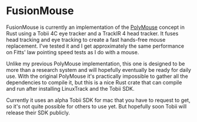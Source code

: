 # FusionMouse

FusionMouse is currently an implementation of the [PolyMouse](https://github.com/trishume/PolyMouse) concept in Rust using a Tobii 4C eye tracker and a TrackIR 4 head tracker. It fuses head tracking and eye tracking to create a fast hands-free mouse replacement. I've tested it and I get approximately the same performance on Fitts' law pointing speed tests as I do with a mouse.

Unlike my previous PolyMouse implementation, this one is designed to be more than a research system and will hopefully eventually be ready for daily use. With the original PolyMouse it's practically impossible to gather all the dependencies to compile it, but this is a nice Rust crate that can compile and run after installing LinuxTrack and the Tobii SDK.

Currently it uses an alpha Tobii SDK for mac that you have to request to get, so it's not quite possible for others to use yet. But hopefully soon Tobii will release their SDK publicly.
